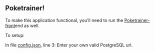 ## Poketrainer!
To make this application functional, you'll need to run the [Poketrainer-front](https://github.com/cynster/poketrainer-front)end as well.



To setup:

In file [config.json](config/config.json), line 3: Enter your own valid PostgreSQL url.
